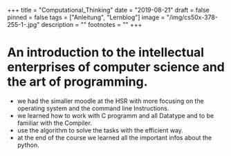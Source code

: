 +++
title = "Computational_Thinking"
date = "2019-08-21"
draft = false
pinned = false
tags = ["Anleitung", "Lernblog"]
image = "/img/cs50x-378-255-1-.jpg"
description = ""
footnotes = ""
+++


# An introduction to the intellectual enterprises of computer science and the art of programming.

* we had the simaller moodle at the HSR with more focusing on the operating system  and the command line         Instructions.
* we learned how to work with C programm and all Datatype and to be familiar with the Compiler.
* use the algorithm to solve the tasks with the efficient way.
* at the end of the course we learned all the important infos about the python.
